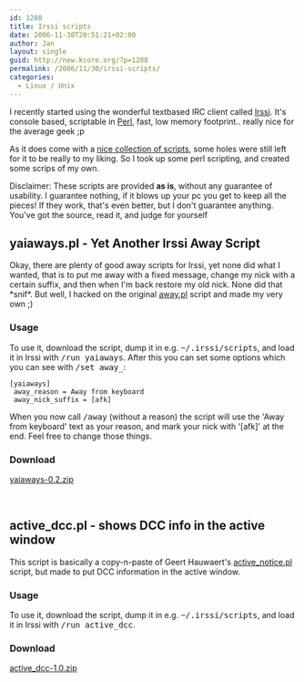 ```yaml
---
id: 1288
title: Irssi scripts
date: 2006-11-30T20:51:21+02:00
author: Jan
layout: single
guid: http://new.kcore.org/?p=1288
permalink: /2006/11/30/irssi-scripts/
categories:
  - Linux / Unix
---
```

I recently started using the wonderful textbased IRC client called <a href="http://irssi.org/" target="_blank" rel="external">Irssi</a>. It's console based, scriptable in <a href="http://www.perl.com/" target="_blank" rel="external">Perl</a>, fast, low memory footprint.. really nice for the average geek ;p

As it does come with a <a href="http://irssi.org/scripts/" target="_blank" rel="external">nice collection of scripts</a>, some holes were still left for it to be really to my liking. So I took up some perl scripting, and created some scrips of my own.

Disclaimer: These scripts are provided **as is**, without any guarantee of usability. I guarantee nothing, if it blows up your pc you get to keep all the pieces! If they work, that's even better, but I don't guarantee anything. You've got the source, read it, and judge for yourself

## yaiaways.pl - Yet Another Irssi Away Script

Okay, there are plenty of good away scripts for Irssi, yet none did what I wanted, that is to put me away with a fixed message, change my nick with a certain suffix, and then when I'm back restore my old nick. None did that \*snif\*. But well, I hacked on the original <a href="http://irssi.org/scripts/scripts/away.pl" target="_blank" rel="external">away.pl</a> script and made my very own ;)

### Usage

To use it, download the script, dump it in e.g. <tt>~/.irssi/scripts</tt>, and load it in Irssi with <tt>/run yaiaways</tt>. After this you can set some options which you can see with <tt>/set away_</tt>:

<p class="list">
  <code>[yaiaways]</code><br /> <code> away_reason = Away from keyboard</code><br /> <code> away_nick_suffix = [afk]</code>
</p>

When you now call <tt>/away</tt> (without a reason) the script will use the 'Away from keyboard' text as your reason, and mark your nick with '[afk]' at the end. Feel free to change those things.

### Download
[yaiaways-0.2.zip](/assets/files/2006/11/yaiaways-0.2.zip)

&nbsp;

## active_dcc.pl - shows DCC info in the active window

This script is basically a copy-n-paste of Geert Hauwaert's <a href="http://www.irssi.org/scripts/scripts/active_notice.pl" target="_blank" rel="external">active_notice.pl</a> script, but made to put DCC information in the active window.

### Usage

To use it, download the script, dump it in e.g. <tt>~/.irssi/scripts</tt>, and load it in Irssi with <tt>/run active_dcc</tt>.

### Download
[active_dcc-1.0.zip](/assets/files/2006/11/active_dcc-1.0.zip)

